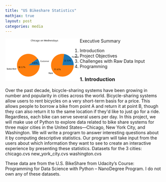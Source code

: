 ```yaml
---
title: "US Bikeshare Statistics"
mathjax: true
layout: post
categories: media
---
```

<img style="float:left" src="/assets/images/Image2_small.png">

Executive Summary
1.	Introduction
2.	Project Objectives
3.	Challenges with Raw Data Input
4.	Programming

### 1.	Introduction
Over the past decade, bicycle-sharing systems have been growing in number and popularity in cities across the world. Bicycle-sharing systems allow users to rent bicycles on a very short-term basis for a price. This allows people to borrow a bike from point A and return it at point B, though they can also return it to the same location if they'd like to just go for a ride. Regardless, each bike can serve several users per day.
In this project, we will make use of Python to explore data related to bike share systems for three major cities in the United States—Chicago, New York City, and Washington. 
We will write a program to answer interesting questions about it by computing descriptive statistics. Our program will take input from the users about which information they want to see to create an interactive experience by presenting these statistics. 
Datasets for the 3 cities:
chicago.cvs
new_york_city.cvs
washington.cvs

These data are from the U.S. BikeShare from Udacity’s Course: Programming for Data Science with Python – NanoDegree Program. I do not own any of these datasets.

